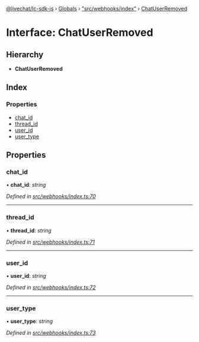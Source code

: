 [@livechat/lc-sdk-js](../README.md) › [Globals](../globals.md) › ["src/webhooks/index"](../modules/_src_webhooks_index_.md) › [ChatUserRemoved](_src_webhooks_index_.chatuserremoved.md)

# Interface: ChatUserRemoved

## Hierarchy

* **ChatUserRemoved**

## Index

### Properties

* [chat_id](_src_webhooks_index_.chatuserremoved.md#chat_id)
* [thread_id](_src_webhooks_index_.chatuserremoved.md#thread_id)
* [user_id](_src_webhooks_index_.chatuserremoved.md#user_id)
* [user_type](_src_webhooks_index_.chatuserremoved.md#user_type)

## Properties

###  chat_id

• **chat_id**: *string*

*Defined in [src/webhooks/index.ts:70](https://github.com/livechat/lc-sdk-js/blob/3cb601c/src/webhooks/index.ts#L70)*

___

###  thread_id

• **thread_id**: *string*

*Defined in [src/webhooks/index.ts:71](https://github.com/livechat/lc-sdk-js/blob/3cb601c/src/webhooks/index.ts#L71)*

___

###  user_id

• **user_id**: *string*

*Defined in [src/webhooks/index.ts:72](https://github.com/livechat/lc-sdk-js/blob/3cb601c/src/webhooks/index.ts#L72)*

___

###  user_type

• **user_type**: *string*

*Defined in [src/webhooks/index.ts:73](https://github.com/livechat/lc-sdk-js/blob/3cb601c/src/webhooks/index.ts#L73)*
